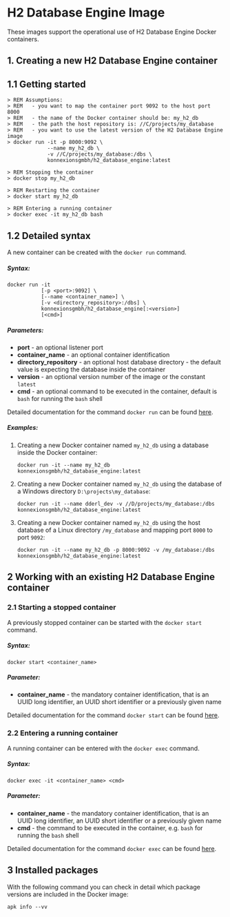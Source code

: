 # H2 Database Engine Image

These images support the operational use of H2 Database Engine Docker containers.

## 1. Creating a new H2 Database Engine container

## 1.1 Getting started

    > REM Assumptions:
    > REM   - you want to map the container port 9092 to the host port 8000
    > REM   - the name of the Docker container should be: my_h2_db
    > REM   - the path the host repository is: //C/projects/my_database
    > REM   - you want to use the latest version of the H2 Database Engine image
    > docker run -it -p 8000:9092 \
                 --name my_h2_db \
                 -v //C/projects/my_database:/dbs \
                 konnexionsgmbh/h2_database_engine:latest
            
    > REM Stopping the container
    > docker stop my_h2_db
    
    > REM Restarting the container
    > docker start my_h2_db

    > REM Entering a running container
    > docker exec -it my_h2_db bash

## 1.2 Detailed syntax

A new container can be created with the `docker run` command.

##### Syntax:

    docker run -it 
               [-p <port>:9092] \
               [--name <container_name>] \
               [-v <directory_repository>:/dbs] \
               konnexionsgmbh/h2_database_engine[:<version>] 
               [<cmd>]
 
##### Parameters:

- **port** - an optional listener port             
- **container_name** - an optional container identification 
- **directory_repository** - an optional host database directory - the default value is expecting the database inside the container 
- **version** - an optional version number of the image or the constant `latest`
- **cmd** - an optional command to be executed in the container, default is `bash` for running the `bash` shell

Detailed documentation for the command `docker run` can be found [here](https://docs.docker.com/engine/reference/run/).

##### Examples:

1. Creating a new Docker container named `my_h2_db` using a database inside the Docker container:  

    `docker run -it --name my_h2_db konnexionsgmbh/h2_database_engine:latest`

2. Creating a new Docker container named `my_h2_db` using the database of a Windows directory `D:\projects\my_database`:  

    `docker run -it --name dderl_dev -v //D/projects/my_database:/dbs konnexionsgmbh/h2_database_engine:latest`

3. Creating a new Docker container named `my_h2_db` using the host database of a Linux directory `/my_database` and mapping port `8000` to port `9092`:  

    `docker run -it --name my_h2_db -p 8000:9092 -v /my_database:/dbs konnexionsgmbh/h2_database_engine:latest`

## 2 Working with an existing H2 Database Engine container

### 2.1 Starting a stopped container

A previously stopped container can be started with the `docker start` command.

##### Syntax:

    docker start <container_name>

##### Parameter:

- **container_name** - the mandatory container identification, that is an UUID long identifier, an UUID short identifier or a previously given name 

Detailed documentation for the command `docker start` can be found [here](https://docs.docker.com/engine/reference/commandline/start/).

### 2.2 Entering a running container

A running container can be entered with the `docker exec` command.

##### Syntax:

    docker exec -it <container_name> <cmd>

##### Parameter:

- **container_name** - the mandatory container identification, that is an UUID long identifier, an UUID short identifier or a previously given name 
- **cmd** - the command to be executed in the container, e.g. `bash` for running the `bash` shell

Detailed documentation for the command `docker exec` can be found [here](https://docs.docker.com/engine/reference/commandline/exec/).

## 3 Installed packages

With the following command you can check in detail which package versions are included in the Docker image:

    apk info --vv

